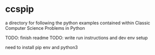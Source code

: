 # ccspip

a directory for following the python examples contained within Classic Computer Science Problems in Python

TODO: finish readme
TODO: write run instructions and dev env setup

need to install pip env and python3
